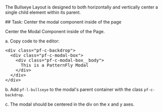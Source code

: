 The Bullseye Layout is designed to both horizontally and vertically center a single child element within its parent.

## Task: Center the modal component inside of the page

Center the Modal Component inside of the Page.

a. Copy code to the editor:

<pre class="file" data-filename="index.html" data-target="replace">
&lt;div class=&quot;pf-c-backdrop&quot;&gt;
  &lt;div class=&quot;pf-c-modal-box&quot;&gt;
    &lt;div class=&quot;pf-c-modal-box__body&quot;&gt;
      This is a PatternFly Modal
    &lt;/div&gt;
  &lt;/div&gt;
&lt;/div&gt;
</pre>

b. Add `pf-l-bullseye` to the modal's parent container with the class `pf-c-backdrop`.

c. The modal should be centered in the div on the x and y axes.
